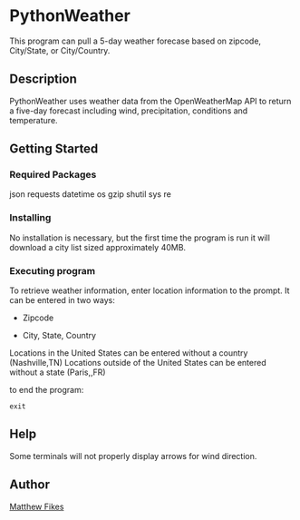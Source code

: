 # PythonWeather

This program can pull a 5-day weather forecase based on zipcode, City/State, or City/Country.

## Description

PythonWeather uses weather data from the OpenWeatherMap API to return a five-day forecast including wind, precipitation, conditions and temperature.


## Getting Started

### Required Packages

json		requests
datetime	os
gzip		shutil
sys		re


### Installing

No installation is necessary, but the first time the program is run it will download a city list sized approximately 40MB.

### Executing program

To retrieve weather information, enter location information to the prompt. It can be entered in two ways:

* Zipcode

* City, State, Country

Locations in the United States can be entered without a country (Nashville,TN)
Locations outside of the United States can be entered without a state (Paris,,FR)



to end the program:
```
exit
```

## Help

Some terminals will not properly display arrows for wind direction.

## Author

[Matthew Fikes](https://www.linkedin.com/in/matthew-fikes-0ab91213/)

